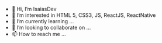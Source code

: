 - 👋 Hi, I’m IsaiasDev
- 👀 I’m interested in HTML 5, CSS3, JS, ReactJS, ReactNative
- 🌱 I’m currently learning ...
- 💞️ I’m looking to collaborate on ...
- 📫 How to reach me ...

<!---
IsaiasDev is a ✨ special ✨ repository because its `README.md` (this file) appears on your GitHub profile.
You can click the Preview link to take a look at your changes.
--->
